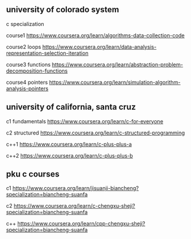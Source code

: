 ## university of colorado system
c specialization

course1
https://www.coursera.org/learn/algorithms-data-collection-code

course2 loops
https://www.coursera.org/learn/data-analysis-representation-selection-iteration

course3 functions
https://www.coursera.org/learn/abstraction-problem-decomposition-functions

course4 pointers
https://www.coursera.org/learn/simulation-algorithm-analysis-pointers


## university of california, santa cruz

c1 fundamentals
https://www.coursera.org/learn/c-for-everyone

c2 structured
https://www.coursera.org/learn/c-structured-programming

c++1
https://www.coursera.org/learn/c-plus-plus-a

c++2
https://www.coursera.org/learn/c-plus-plus-b


## pku c courses

c1
https://www.coursera.org/learn/jisuanji-biancheng?specialization=biancheng-suanfa

c2
https://www.coursera.org/learn/c-chengxu-sheji?specialization=biancheng-suanfa

c++
https://www.coursera.org/learn/cpp-chengxu-sheji?specialization=biancheng-suanfa










